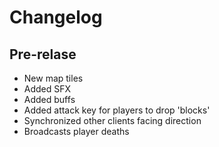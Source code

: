# Changelog

## Pre-relase
- New map tiles
- Added SFX
- Added buffs
- Added attack key for players to drop 'blocks'
- Synchronized other clients facing direction
- Broadcasts player deaths
